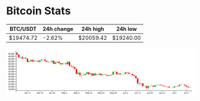 # Bitcoin Stats

BTC/USDT|24h change|24h high|24h low|
|---|---|---|---|
|$19474.72|-2.62%|$20059.42|$19240.00|

<img src="./chart.svg">
